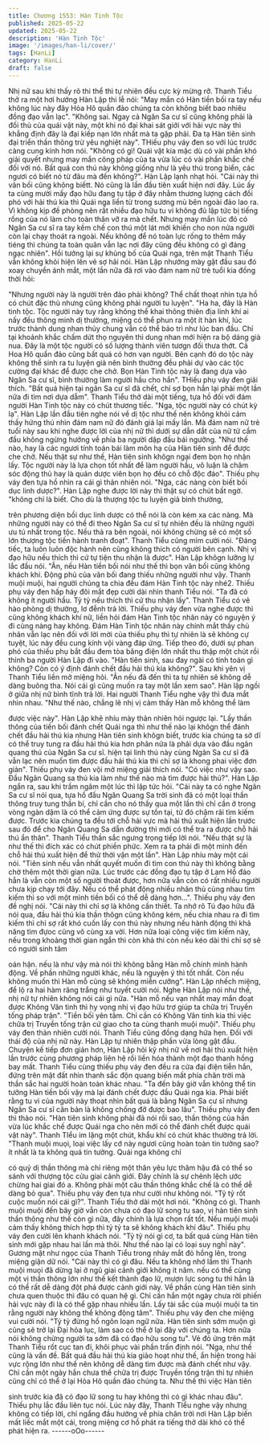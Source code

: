 ```yaml
---
title: Chương 1553: Hàn Tinh Tộc
published: 2025-05-22
updated: 2025-05-22
description: 'Hàn Tinh Tộc'
image: '/images/han-li/cover/'
tags: [HanLi]
category: HanLi
draft: false
---
```


Nhị nữ sau khi thấy rõ thi thể thì tự nhiên đều cực kỳ mừng rỡ.
Thanh Tiểu thở ra một hơi hướng Hàn Lập thi lễ nói: "May mắn có
Hàn tiền bối ra tay nếu không lúc này đây Hỏa Hô quần đảo
chúng ta còn không biết bao nhiêu đồng đạo vẫn lạc".
"Không sai. Ngay cả Ngân Sa cư sĩ cũng không phải là đối thủ
của quái vật này, một khi nó đại khai sát giới với hải vực này thì
khẳng định đây là đại kiếp nạn lớn nhất mà ta gặp phải. Đa tạ Hàn
tiên sinh đại triển thần thông trừ yêu nghiệt này". THiếu phụ váy
đen so với lúc trước càng cung kính hơn nói.
"Không có gì! Quái vật kia mặc dù có vài phần khó giải quyết
nhưng may mắn công pháp của ta vừa lúc có vài phần khắc chế
đối với nó. Bất quá con thú này không giống như là yêu thú trong
biển, các ngươi có biết nó từ đâu mà đến không?". Hàn Lập lạnh
nhạt hỏi.
"Cái này thì vãn bối cũng không biếtt. Nó cũng là lần đầu tiên xuất
hiện nơi đây. Lúc ấy ta cùng mười mấy đạo hữu đang tụ tập ở đây
nhằm thương lượng cách đối phó với hải thú kia thì Quái nga liền
từ trong sương mù bên ngoài đảo lao ra. Vì không kịp đề phòng
nên rất nhiều đạo hữu tu vi không đủ lập tức bị tiếng rống của nó
làm cho toàn thân vỡ ra mà chết. Nhưng may mắn lúc đó có Ngân
Sa cư sĩ ra tay kềm chế con thú một lát mới khiến cho non nửa
người còn lại chạy thoát ra ngoài. Nếu không để nó toàn lực rống
to thêm mấy tiéng thì chúng ta toàn quân vẫn lạc nơi đây cũng
đều không có gì đáng ngạc nhiên". Hồi tưởng lại sự khủng bố của
Quái nga, trên mặt Thanh Tiểu vẫn không khỏi hiện lên vẻ sợ hãi
nói.
Hàn Lập nhướng mày gật đầu sau đó xoay chuyển ánh mắt, một
lần nữa đã rơi vào đám nam nữ trẻ tuổi kia đồng thời hỏi:

"Nhưng người này là người trên đảo phải không? Thể chất thoạt
nhìn tựa hồ có chút đặc thù nhưng cũng không phải người tu
luyện".
"Ha ha, đây là Hàn tinh tộc. Tộc người này tuy rằng không thể
khai thông thiên địa linh khí ai nấy đều thông minh dị thường,
miệng có thể phun ra một ít hàn khí, lúc trước thành dung nhan
thủy chung vẫn có thể bảo trì như lúc ban đầu. Chỉ tại khoảnh
khắc chấm dứt thọ nguyên thì dung nhan mới hiện ra bộ dáng già
nua. Đây là một tộc người có số lượng thành viên tươgn đối thưa
thớt. Cả Hoa Hô quần đảo cũng bất quá có hơn vạn người. Bên
cạnh đó do tộc này không thể sinh ra tu luyện giả nên bình
thường đều phải dự vào các tộc cường đại khác để được che chở.
Bọn Hàn Tinh tộc này là đang dựa vào Ngân Sa cư sĩ, bình
thường làm người hầu cho hắn". THiếu phụ váy đen giải thích.
"Bất quá hiện tại ngân Sa cư sĩ đã chết, chỉ sợ bọn hắn lại phải
một lần nữa đi tìm nơi dựa dẫm". Thanh Tiểu thở dài một tiếng,
tựa hồ đối với đám người Hàn Tinh tộc này có chút thương tiếc.
"Nga, tộc người này có chút kỳ lạ". Hàn Lập lần đầu tiên nghe nói
về dị tộc như thế nên không khỏi cảm thấy hứng thú nhìn đám
nam nữ đó đánh giá lại mấy lần.
Mà đám nam nữ trẻ tuổi này sau khi nghe được lời của nhị nữ thì
dưới sự dẫn dắt của nữ tử cầm đầu không ngừng hướng về phía
ba người dập đầu bái ngưỡng.
"Như thế nào, hay là các ngươi tính toán bái làm môn hạ của Hàn
tiên sinh để được che chở. Nếu thật sự như thế, Hàn tiên sinh
khôgn ngại đem bọn họ nhận lấy. Tộc người này là lựa chọn tốt
nhất để làm người hầu, vô luận là chăm sóc động thủ hay là quản
dược viên bọn họ đều có chỗ độc đáo". Thiếu phụ váy đen tựa hồ
nhìn ra cái gì thản nhiên nói.
"Nga, các nàng còn biết bồi dục linh dược?". Hàn Lập nghe được
lời này thì thật sự có chút bất ngờ.
"không chỉ là biết. Cho dù là thượng tộc tu luyện giả bình thường,

trên phương diện bồi dục linh dược có thể nói là còn kém xa các
nàng. Mà những người này có thể đi theo Ngân Sa cư sĩ tự nhiên
đều là những người ưu tú nhất trong tộc. Nếu thả ra bên ngoài,
nói không chừng sẽ có một số lớn thượng tộc tiến hành tranh
đoạt". Thanh Tiểu cũng mỉm cười nói.
"Đáng tiếc, ta luôn luôn độc hành nên cũng không thích có người
bên cạnh. Nhị vị đạo hữu nếu thích thì cứ tự tiện thu nhận là
được". Hàn Lập khôgn lưỡng lự lắc đầu nói.
"Ân, nếu Hàn tiền bối nói như thế thì bọn vãn bối cũng không
khách khí. Động phủ của vãn bối đang thiếu những người như
vậy. Thanh muội muội, hai người chúng ta chia đều đám Hàn Tinh
tộc này nhé2. Thiếu phụ váy đen hấp háy đôi mắt đẹp cười dài
nhìn thanh Tiểu nói.
"Ta đã có không ít người hầu. Tỷ tỷ nếu thích thì cứ thu nhận lấy".
Thanh Tiểu có vẻ hào phòng dị thường, lơ đễnh trả lời.
Thiếu phụ váy đen vừa nghe được thì cũng không khách khí nữ,
liền hỏi đám Hàn Tinh tộc nhân này có nguyện ý đi cùng nàng hay
không.
Đám Hàn Tinh tộc nhân này chính mắt thấy chủ nhân vẫn lạc nên
đối với lời mời của thiếu phụ thì tự nhiên là sẽ không cự tuyệt, lúc
này đều cung kính vội vàng đáp ứng. Tiếp theo đó, dưới sự phan
phó của thiếu phụ bắt đầu đem tòa băng điện lớn nhất thu thập
một chút rồi thỉnh ba người Hàn Lập đi vào.
"Hàn tiên sinh, sau đay ngài có tính toán gì không? Còn có ý định
đánh chết đầu hải thú kia không?". Sau khi yên vị Thanh Tiểu liền
mở miệng hỏi.
"Ân nếu đã đến thì ta tự nhiên sẽ không dễ dàng buông tha. Nói
cái gì cũng muốn ra tay một lần xem sao". Hàn lập ngồi ở giữa nhị
nữ bình tĩnh trả lời.
Hai người Thanh Tiểu nghe vậy thì đưa mắt nhìn nhau.
"Như thế nào, chẳng lẽ nhị vị cảm thấy Hàn mỗ không thể làm

được việc này". Hàn Lập khẽ nhíu mày thản nhiên hỏi ngược lại.
"Lấy thần thông của tiền bối đánh chết Quái nga thì như thế nào
lại khôgn thể đánh chết đầu hải thú kia nhưng Hàn tiên sinh
khôgn biết, trước kia chúng ta sở dĩ có thể truy tung ra đầu hải
thú kia hơn phân nửa là phải dựa vào đầu ngân quang thú của
Ngân Sa cư sĩ. hiện tại linh thú này cùng Ngân Sa cư sĩ đã vẫn
lạc nên muốn tìm được đầu hải thú kia thì chỉ sợ là khong phai
việc đơn giản". Thiếu phụ váy đen vội mở miệng giải thích nói.
"Có việc như vậy sao. Đầu Ngân Quang sa thú kia làm như thế
nào mà tìm được hải thú?". Hàn Lập ngẩn ra, sau khi trầm ngâm
một lúc thì lập tức hỏi.
"Cái này ta có nghe Ngân Sa cư sĩ nói qua, tựa hồ đầu Ngân
Quang Sa trời sinh đã có một loại thần thông truy tung thần bí, chỉ
cần cho nó thấy qua một lần thì chỉ cần ở trong vòng ngàn dặm là
có thể cảm ứng được sự tồn tại, từ đó chậm rãi tìm kiếm được.
Trước kia chúng ta đều tới chỗ hải vực mà hải thú xuất hiện lần
trước sau đó để cho Ngân Quang Sa dẫn đường thì mới có thể
tra ra được chỗ hải thú ẩn thân". Thanh Tiểu thần sắc ngưng
trọng tiếp lời nói.
"Nếu thật sự là như thế thì đích xác có chút phiền phức. Xem ra
ta phải đi một mình đến chỗ hải thú xuất hiện để thử thời vận một
lần". Hàn Lập nhíu mày một cái nói.
"Tiên sinh nếu vẫn nhất quyết muốn đi tìm con thú này thì không
bằng chờ thêm một thời gian nữa. Lúc trước các đồng đạo tụ tập
ở Lam Hồ đảo hẳn là vẫn còn một số người thoát được, hơn nữa
vẫn còn có rất nhiều người chưa kịp chạy tới đây. Nếu có thể phát
động nhiều nhân thủ cùng nhau tìm kiếm thì so với một mình tiền
bối có thể dễ dàng hơn...". Thiếu phụ váy đen đề nghị nói.
"Cái này thì chỉ sợ là không cần thiết. Ta nhớ rõ Tú đạo hữu đã
nói qua, đầu hải thú kia thần thôgn cũng không kém, nếu chia
nhau ra đi tìm kiếm thì chỉ sợ rất khó cuốn lấy con thú này nhưng
nếu hành động thì khả năng tìm đựoc cũng vô cùng xa vời. Hơn
nữa loại công việc tìm kiếm này, nếu trong khoảng thời gian ngắn
thì còn khả thi còn nếu kéo dài thì chỉ sợ sẽ có người sinh tâm

oán hận. nếu là như vậy mà nói thì không bằng Hàn mỗ chính
mình hành động. Về phần những người khác, nếu là nguyện ý thì
tốt nhất. Còn nếu không muốn thì Hàn mỗ cũng sẽ không miễn
cưỡng". Hàn Lập nhếch miệng, để lộ ra hai hàm răng trắng như
tuyết cười nói.
Nghe Hàn Lập nói như thế, nhị nữ tự nhiên không nói cái gì nữa.
"Hàn mỗ nếu vạn nhất may mắn đoạt được Không Vân tinh thì hy
vọng nhị vị đạo hữu trợ giúp ta chữa trị Truyền tống pháp trận".
"Tiền bối yên tâm. Chỉ cần có Không Vân tinh kia thì việc chữa trị
Truyền tống trận cứ giao cho ta cùng thanh muội muội". Thiếu
phụ váy đen thản nhiên cười nói. Thanh Tiểu cũng đồng dạng hứa
hẹn.
Đối với thái độ của nhị nữ này. Hàn Lập tự nhiên thập phần vừa
lòng gật đầu.
Chuyện kế tiếp đơn giản hơn, Hàn Lập hỏi kỹ nhị nữ về nơi hải
thú xuất hiện lần trước cùng phương pháp liên hệ rồi liền hóa
thành một đạo thanh hồng bay mất.
Thanh Tiểu cùng thiếu phụ váy đen đều ra cửa đại điện tiễn hắn,
đứng trên mặt đất nhìn thanh sắc độn quang biến mất phía chân
trời mà thần sắc hai người hoàn toàn khác nhau.
"Ta đến bây giờ vẫn không thể tin tưởng Hàn tiền bối vậy mà lại
đánh chết được đầu Quái nga kia. Phải biết rằng tu vi của người
này thoạt nhìn bất quá là bằng Ngân Sa cư sĩ nhưng Ngân Sa cư
sĩ căn bản là không chống đỡ được bao lâu". Thiếu phụ váy đen
thì thào nói.
"Hàn tiên sinh không phải đã nói rồi sao, thần thông của hắn vừa
lúc khắc chế được Quái nga cho nên mới có thể đánh chết được
quái vật này". Thanh TIểu im lặng một chút, khẩu khí có chút khác
thường trả lời.
"Thanh muội muọi, loại việc lấy cớ này ngươi cũng hoàn toàn tin
tưởng sao? ít nhất là ta không quá tin tưởng. Quái nga không chỉ

có quỷ dị thần thông mà chỉ riêng một thân yêu lực thâm hậu đã
có thể so sánh với thượng tộc cửu giai cảnh giới. Đây chính là sự
chênh lệch ước chừng hai giai đó a. Không phải một câu thần
thông khắc chế là có thể dễ dàng bỏ qua". Thiếu phụ váy đen tựa
như cười như không nói.
"Tỷ tỷ rốt cuộc muốn nói cái gì?". Thanh Tiểu thở dài một hơi nói.
"Không có gì. Thanh muội muội đến bây giờ vẫn còn chưa có đạo
lữ song tu sao, vị hàn tiên sinh thần thông như thế còn gì nữa,
đây chính là lựa chọn rất tốt. Nếu muội muội cảm thấy không
thích hợp thì tỷ tỷ ta sẽ không khách khí đâu". Thiếu phụ váy đen
cười lên khanh khách nói.
"Tỷ tỷ nói gì cơ, ta bất quá cùng Hàn tiên sinh mới gặp nhau hai
lần mà thôi. Như thế nào lại có loại suy nghĩ này". Gương mặt
như ngọc của Thanh Tiểu trong nháy mắt đỏ hồng lên, trong
miệng giận dữ nói.
"Cái này thì có gì đâu. Nếu ta không nhớ lầm thì Thanh muội muọi
đã dừng lại ở ngũ giai cảnh giới không ít năm. nếu có thể cùng
một vị thần thông lớn như thế kết thành đạo lữ, mượn lực song tu
thì hẳn là có thể rất dễ dàng đột phá được cảnh giới này. Về phần
cùng Hàn tiên sinh chưa quen thuộc thì đâu có quan hệ gì. Chỉ
cần hắn một ngày chưa rời phiến hải vực này đi là có thể gặp
nhau nhiều lần. Lấy tài sắc của muội muội ta tin rằng người này
không thể không động tâm". Thiếu phụ váy đen che miệng vui
cười nói.
"Tỷ tỷ đừng hồ ngôn loạn ngữ nữa. Hàn tiên sinh sớm muộn gì
cũng sẽ trở lại Đại hỏa lục, làm sao có thể ở lại đây với chúng ta.
Hơn nữa nói không chừng người ta sớm đã có đạo hữu song tu".
Vẻ đỏ ửng trên mặt Thanh Tiểu rốt cục tan đi, khôi phục vài phần
trấn định nói.
"Nga, như thế cũng là vấn đề. Bất quá đầu hải thú kia giảo hoạt
như thế, ẩn hiện trong hải vực rộng lớn như thế nên không dễ
dàng tìm được mà đánh chết như vậy. Chỉ cần một ngày hắn
chưa thể chữa trị được Truyền tống trận thì tự nhiên cũng chỉ có
thể ở lại Hỏa Hô quần đảo chúng ta. Như thế thì việc Hàn tiên

sinh trước kia đã có đạo lữ song tu hay không thì có gì khác nhau
đâu". Thiếu phụ lắc đầu liên tục nói.
Lúc này đây, Thanh TIểu nghe vậy nhưng không có tiếp lời, chỉ
ngẩng đầu hướng về phía chân trời nơi Hàn Lập biến mất liếc mắt
một cái, trong miệng cơ hồ phát ra tiếng thở dài khó có thể phát
hiện ra.
------oOo------
